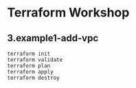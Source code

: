 # Terraform Workshop

## 3.example1-add-vpc

`terraform init`\
`terraform validate`\
`terraform plan`\
`terraform apply`\
`terraform destroy`


